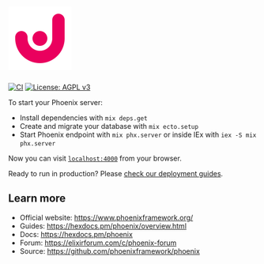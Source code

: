 <h1>
  <a href="https://jirello.com/">
    <img src="./.github/media/jirello_logo.png" width="128" alt="Jirello" />
  </a>
</h1>

[![CI](https://github.com/alexandru-cazacu/jirello/actions/workflows/ci.yaml/badge.svg?branch=master)](https://github.com/alexandru-cazacu/jirello/actions/workflows/ci.yaml)
[![License: AGPL v3](https://img.shields.io/badge/License-AGPL_v3-blue.svg)](https://github.com/alexandru-cazacu/jirello/blob/master/LICENSE)

To start your Phoenix server:

- Install dependencies with `mix deps.get`
- Create and migrate your database with `mix ecto.setup`
- Start Phoenix endpoint with `mix phx.server` or inside IEx with `iex -S mix phx.server`

Now you can visit [`localhost:4000`](http://localhost:4000) from your browser.

Ready to run in production? Please [check our deployment guides](https://hexdocs.pm/phoenix/deployment.html).

## Learn more

- Official website: https://www.phoenixframework.org/
- Guides: https://hexdocs.pm/phoenix/overview.html
- Docs: https://hexdocs.pm/phoenix
- Forum: https://elixirforum.com/c/phoenix-forum
- Source: https://github.com/phoenixframework/phoenix
